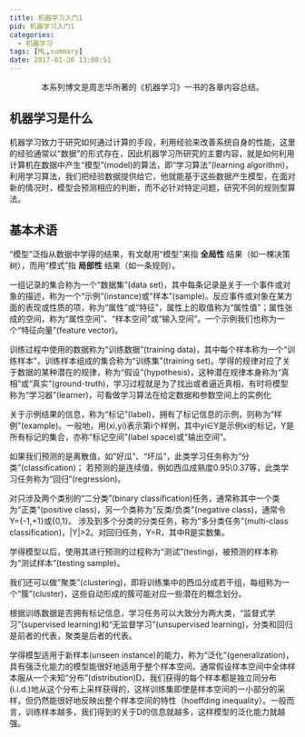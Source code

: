 ```yaml
---
title: 机器学习入门1
pid: 机器学习入门1
categories:
  - 机器学习
tags: [ML,summary]
date: 2017-01-20 13:08:51
---
```

<center>本系列博文是周志华所著的《机器学习》一书的各章内容总结。</center>
<!-- more -->

## 机器学习是什么

机器学习致力于研究如何通过计算的手段，利用经验来改善系统自身的性能，这里的经验通常以“数据”的形式存在，因此机器学习所研究的主要内容，就是如何利用计算机在数据中产生“模型”(model)的算法，即“学习算法”(learning algorithm)，利用学习算法，我们把经验数据提供给它，他就能基于这些数据产生模型，在面对新的情况时，模型会预测相应的判断，而不必针对特定问题，研究不同的规则型算法。

## 基本术语

“模型”泛指从数据中学得的结果，有文献用“模型”来指 **全局性** 结果（如一棵决策树），而用“模式”指 **局部性** 结果（如一条规则）。


一组记录的集合称为一个“数据集”(data set)，其中每条记录是关于一个事件或对象的描述，称为一个“示例”(instance)或“样本”(sample)。反应事件或对象在某方面的表现或性质的项，称为“属性”或“特征”，属性上的取值称为“属性值”；属性张成的空间，称为“属性空间”、“样本空间”或“输入空间”。一个示例我们也称为一个“特征向量”(feature vector)。

训练过程中使用的数据称为“训练数据”(training data)，其中每个样本称为一个“训练样本”，训练样本组成的集合称为“训练集”(training set)。学得的规律对应了关于数据的某种潜在的规律，称为“假设”(hypothesis)，这种潜在规律本身称为“真相”或“真实”(ground-truth)，学习过程就是为了找出或者逼近真相，有时将模型称为“学习器”(learner)，可看做学习算法在给定数据和参数空间上的实例化


关于示例结果的信息，称为“标记”(label)，拥有了标记信息的示例，则称为“样例”(example)。一般地，用(xi,yi)表示第i个样例，其中yi∈Y是示例xi的标记，Y是所有标记的集合，亦称“标记空间”(label space)或“输出空间”。

如果我们预测的是离散值，如“好瓜”、“坏瓜”，此类学习任务称为“分类”(classification)；
若预测的是连续值，例如西瓜成熟度0.95\0.37等，此类学习任务称为“回归”(regression)。

对只涉及两个类别的“二分类”(binary classification)任务，通常称其中一个类为“正类”(positive class)，另一个类称为"反类/负类"(negative class)，通常令Y={-1,+1}或{0,1}。
涉及到多个分类的分类任务，称为“多分类任务”(multi-class classification)，|Y|>2。对回归任务，Y=R，其中R是实数集。

学得模型以后，使用其进行预测的过程称为“测试”(testing)，被预测的样本称为“测试样本”(testing sample)。


我们还可以做“聚类”(clustering)，即将训练集中的西瓜分成若干组，每组称为一个“簇”(cluster)，这些自动形成的簇可能对应一些潜在的概念划分。


根据训练数据是否拥有标记信息，学习任务可以大致分为两大类，“监督式学习”(supervised learning)和“无监督学习”(unsupervised learning)，分类和回归是前者的代表，聚类是后者的代表。

学得模型适用于新样本(unseen instance)的能力，称为“泛化”(generalization)，具有强泛化能力的模型能很好地适用于整个样本空间。通常假设样本空间中全体样本服从一个未知“分布”(distribution)D，我们获得的每个样本都是独立同分布(i.i.d.)地从这个分布上采样获得的，这样训练集即使是样本空间的一小部分的采样，但仍然能很好地反映出整个样本空间的特性（hoeffding inequality）。一般而言，训练样本越多，我们得到的关于D的信息就越多，这样模型的泛化能力就越强。

